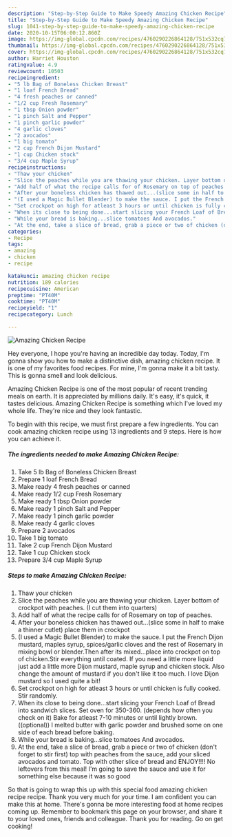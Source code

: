 ```yaml
---
description: "Step-by-Step Guide to Make Speedy Amazing Chicken Recipe"
title: "Step-by-Step Guide to Make Speedy Amazing Chicken Recipe"
slug: 1041-step-by-step-guide-to-make-speedy-amazing-chicken-recipe
date: 2020-10-15T06:00:12.860Z
image: https://img-global.cpcdn.com/recipes/4760290226864128/751x532cq70/amazing-chicken-recipe-recipe-main-photo.jpg
thumbnail: https://img-global.cpcdn.com/recipes/4760290226864128/751x532cq70/amazing-chicken-recipe-recipe-main-photo.jpg
cover: https://img-global.cpcdn.com/recipes/4760290226864128/751x532cq70/amazing-chicken-recipe-recipe-main-photo.jpg
author: Harriet Houston
ratingvalue: 4.9
reviewcount: 10503
recipeingredient:
- "5 lb Bag of Boneless Chicken Breast"
- "1 loaf French Bread"
- "4 fresh peaches or canned"
- "1/2 cup Fresh Rosemary"
- "1 tbsp Onion powder"
- "1 pinch Salt and Pepper"
- "1 pinch garlic powder"
- "4 garlic cloves"
- "2 avocados"
- "1 big tomato"
- "2 cup French Dijon Mustard"
- "1 cup Chicken stock"
- "3/4 cup Maple Syrup"
recipeinstructions:
- "Thaw your chicken"
- "Slice the peaches while you are thawing your chicken. Layer bottom of crockpot with peaches. (I cut them into quarters)"
- "Add half of what the recipe calls for of Rosemary on top of peaches."
- "After your boneless chicken has thawed out...(slice some in half to make a thinner cutlet) place them in crockpot"
- "(I used a Magic Bullet Blender) to make the sauce. I put the French Dijon mustard, maples syrup, spices/garlic cloves and the rest of Rosemary in mixing bowl or blender.Then after its mixed...place into crockpot on top of chicken.Stir everything until coated. If you need a little more liquid just add a little more Dijon mustard,  maple syrup and chicken stock. Also change the amount of mustard if you don&#39;t like it too much. I love Dijon mustard so I used quite a bit!"
- "Set crockpot on high for atleast 3 hours or until chicken is fully cooked. Stir randomly."
- "When its close to being done...start slicing your French Loaf of Bread into sandwich slices. Set oven for 350-360. (depends how often you check on it) Bake for atleast 7-10 minutes or until lightly brown.  ((optional)) I melted butter with garlic powder and brushed some on one side of each bread before baking."
- "While your bread is baking...slice tomatoes And avocados."
- "At the end, take a slice of bread, grab a piece or two of chicken (don&#39;t forget to stir first) top with peaches from the sauce, add your sliced avocados and tomato. Top with other slice of bread and ENJOY!!!! No leftovers from this meal! I&#39;m going to save the sauce and use it for something else because it was so good"
categories:
- Recipe
tags:
- amazing
- chicken
- recipe

katakunci: amazing chicken recipe 
nutrition: 189 calories
recipecuisine: American
preptime: "PT40M"
cooktime: "PT40M"
recipeyield: "1"
recipecategory: Lunch

---
```



![Amazing Chicken Recipe](https://img-global.cpcdn.com/recipes/4760290226864128/751x532cq70/amazing-chicken-recipe-recipe-main-photo.jpg)

Hey everyone, I hope you're having an incredible day today. Today, I'm gonna show you how to make a distinctive dish, amazing chicken recipe. It is one of my favorites food recipes. For mine, I'm gonna make it a bit tasty. This is gonna smell and look delicious.

Amazing Chicken Recipe is one of the most popular of recent trending meals on earth. It is appreciated by millions daily. It's easy, it's quick, it tastes delicious. Amazing Chicken Recipe is something which I've loved my whole life. They're nice and they look fantastic.




To begin with this recipe, we must first prepare a few ingredients. You can cook amazing chicken recipe using 13 ingredients and 9 steps. Here is how you can achieve it.

<!--inarticleads1-->

##### The ingredients needed to make Amazing Chicken Recipe:

1. Take 5 lb Bag of Boneless Chicken Breast
1. Prepare 1 loaf French Bread
1. Make ready 4 fresh peaches or canned
1. Make ready 1/2 cup Fresh Rosemary
1. Make ready 1 tbsp Onion powder
1. Make ready 1 pinch Salt and Pepper
1. Make ready 1 pinch garlic powder
1. Make ready 4 garlic cloves
1. Prepare 2 avocados
1. Take 1 big tomato
1. Take 2 cup French Dijon Mustard
1. Take 1 cup Chicken stock
1. Prepare 3/4 cup Maple Syrup




<!--inarticleads2-->

##### Steps to make Amazing Chicken Recipe:

1. Thaw your chicken
1. Slice the peaches while you are thawing your chicken. Layer bottom of crockpot with peaches. (I cut them into quarters)
1. Add half of what the recipe calls for of Rosemary on top of peaches.
1. After your boneless chicken has thawed out...(slice some in half to make a thinner cutlet) place them in crockpot
1. (I used a Magic Bullet Blender) to make the sauce. I put the French Dijon mustard, maples syrup, spices/garlic cloves and the rest of Rosemary in mixing bowl or blender.Then after its mixed...place into crockpot on top of chicken.Stir everything until coated. If you need a little more liquid just add a little more Dijon mustard,  maple syrup and chicken stock. Also change the amount of mustard if you don&#39;t like it too much. I love Dijon mustard so I used quite a bit!
1. Set crockpot on high for atleast 3 hours or until chicken is fully cooked. Stir randomly.
1. When its close to being done...start slicing your French Loaf of Bread into sandwich slices. Set oven for 350-360. (depends how often you check on it) Bake for atleast 7-10 minutes or until lightly brown.  ((optional)) I melted butter with garlic powder and brushed some on one side of each bread before baking.
1. While your bread is baking...slice tomatoes And avocados.
1. At the end, take a slice of bread, grab a piece or two of chicken (don&#39;t forget to stir first) top with peaches from the sauce, add your sliced avocados and tomato. Top with other slice of bread and ENJOY!!!! No leftovers from this meal! I&#39;m going to save the sauce and use it for something else because it was so good




So that is going to wrap this up with this special food amazing chicken recipe recipe. Thank you very much for your time. I am confident you can make this at home. There's gonna be more interesting food at home recipes coming up. Remember to bookmark this page on your browser, and share it to your loved ones, friends and colleague. Thank you for reading. Go on get cooking!

